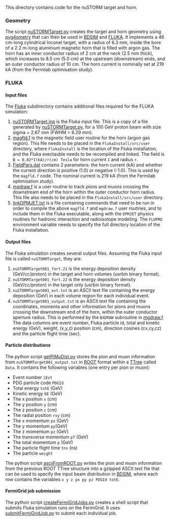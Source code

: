 This directory contains code for the nuSTORM target and horn.

### Geometry
    
The script [nuSTORMTarget.py](nuSTORMTarget.py) creates the target and horn geometry
using [pyg4ometry](http://www.pp.rhul.ac.uk/bdsim/pyg4ometry) that can then be used in
[BDSIM]( http://www.pp.rhul.ac.uk/bdsim/manual) and [FLUKA](https://fluka.cern/home).
It implements a 46 cm-long cylindrical Inconel target, with a radius of 6.3 mm, inside
the bore of a 2.2 m-long aluminium magnetic horn that is filled with argon gas. The horn
has an inner conductor radius of 2 cm at the neck (2.5 mm thick), which increases to
8.5 cm (5.0 cm) at the upstream (downstream) ends, and an outer conductor radius of 10 cm.
The horn current is nominally set at 219 kA (from the Fermilab optimisation study).

### FLUKA

#### Input files
The [Fluka](Fluka) subdirectory contains additional files required for the FLUKA simulation:

1. [nuSTORMTarget.inp](Fluka/nuSTORMTarget.inp) is the Fluka input file. This is a copy of a file
generated by [nuSTORMTarget.py](nuSTORMTarget.py), for a 100 GeV proton beam with size
sigma = 2.67 mm (FWHM = 6.29 mm).
2. [magfld.f](Fluka/magfld.f) is the magnetic field user routine for the horn (argon gas
region). This file needs to be placed in the `FlukaInstall/src/user` directory, where
`FlukaInstall` is the location of the Fluka installation, and the Fluka exectauble needs
to be recompiled and linked. The field is `B = 0.02*I(kA)/r(cm) Tesla` for horn current
`I` and radius `r`.
3. [FieldPars.dat](Fluka/FieldPars.dat) contains 2 parameters: the horn current (kA) and
whether the current direction is positive (1.0) or negative (-1.0). This is used by the
`magfld.f` code. The nominal current is 219 kA (from the Fermilab optimisation study).
4. [mgdraw.f](Fluka/mgdraw.f) is a user routine to track pions and muons crossing the
downstream end of the horn within the outer conductor horn radius. This file also needs
to be placed in the `FlukaInstall/src/user` directory.
5. [linkDPMJET.txt](Fluka/linkDPMJET.txt)  is a file containing commands that need to be
run in order to compile the above `magfld.f` and `mgdraw.f` user routines, and to include
them in the Fluka executable, along with the `DPMJET` physics routines for hadronic
interaction and radioisotope modeling. The `FLUPRO` environment variable needs to
specify the full directory location of the Fluka installation.

#### Output files
The Fluka simulation creates several output files. Assuming the Fluka input file is called
`nuSTORMTarget`, they are:
1. `nuSTORMTarget001_fort.21` is the energy deposition density (GeV/cc/proton) in the target
and horn volumes (usrbin binary format).
2. `nuSTORMTarget001_fort.22` is the energy deposition density (GeV/cc/proton) in the target
only (usrbin binary format).
3. `nuSTORMTarget001_evt.txt` is an ASCII text file containing the energy deposition (GeV)
in each volume region for each individual event.
4. `nuSTORMTarget001_output.txt` is an ASCII text file containing the coordinates, momenta
and other information for pions and muons crossing the downstream end of the horn, within
the outer conductor aperture radius. This is performed by the `BXDRAW` subroutine in
[mgdraw.f](Fluka/mgdraw.f). The data columns are event number, Fluka particle id, total
and kinetic energy (GeV), weight, (x,y,z) position (cm), direction cosines (cx,cy,cz) and
the particle flight time (sec).

#### Particle distributions
The python script [getPiMuDist.py](Fluka/getPiMuDist.py) stores the pion and muon information
from `nuSTORMTarget001_output.txt` in [ROOT](https://root.cern.ch) format within a
[TTree](https://root.cern/doc/master/classTTree.html) called `Data`. It contains the
following variables (one entry per pion or muon):
- Event number `iEvt`
- PDG particle code `PDGId`
- Total energy `totE` (GeV)
- Kinetic energy `KE` (GeV)
- The x position `x` (cm)
- The y position `y` (cm)
- The z position `z` (cm)
- The radial position `rxy` (cm)
- The x momentum `px` (GeV)
- The y momentum `py`(GeV)
- The z momentum `pz` (GeV)
- The transverse momentum `pT` (GeV)
- The total momentum `p` (GeV)
- The particle flight time `tns` (ns)
- The particle `weight`

The python script [asciiFromROOT.py](Fluka/asciiFromROOT.py) writes the pion and muon
information from the previous ROOT TTree structure into a gzipped ASCII text file that
can be used to specify the input beam distribution in
[BDSIM](http://www.pp.rhul.ac.uk/bdsim/manual/model_control.html#userfile),
where each row contains the variables `x y z px py pz PDGId totE`.

#### FermiGrid job submission
The python script [createFermiGridJobs.py](Fluka/createFermiGridJobs.py) creates a shell
script that submits Fluka simulation runs on the FermiGrid. It uses
[submitFermiGridJob.py](Fluka/submitFermiGridJob.py) to submit each individual job.
